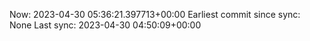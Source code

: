 Now: 2023-04-30 05:36:21.397713+00:00 Earliest commit since sync: None Last sync: 2023-04-30 04:50:09+00:00
